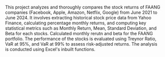 This project analyzes and thoroughly compares the stock returns of FAANG companies (Facebook, Apple, Amazon, Netflix, Google) from June 2021 to June 2024. 
It involves extracting historical stock price data from Yahoo Finance, calculating percentage monthly returns, and computing key statistical metrics such as Monthly Return, Mean, Standard Deviation, and Beta for each stocks.
Calculated monthly rerutn and beta for the FAANG portfolio.
The performance of the stocks is evaluated using Treynor Ratio, VaR at 95%, and VaR at 99% to assess risk-adjusted returns. The analysis is conducted using Excel's inbuilt functions.
